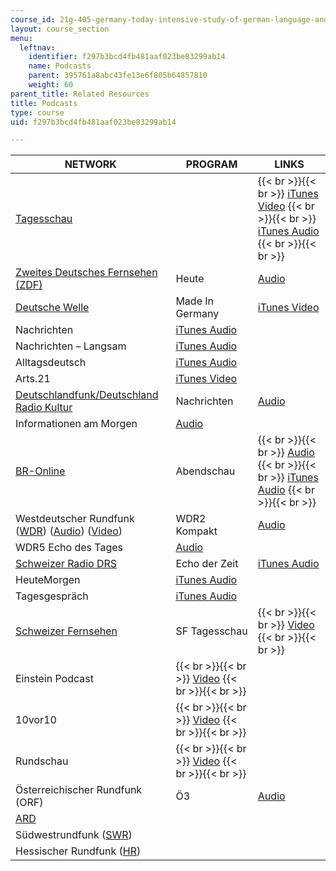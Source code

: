 ```yaml
---
course_id: 21g-405-germany-today-intensive-study-of-german-language-and-culture-january-iap-2011
layout: course_section
menu:
  leftnav:
    identifier: f297b3bcd4fb481aaf023be83299ab14
    name: Podcasts
    parent: 395761a8abc43fe13e6f805b64857810
    weight: 60
parent_title: Related Resources
title: Podcasts
type: course
uid: f297b3bcd4fb481aaf023be83299ab14

---
```


| NETWORK | PROGRAM | LINKS |
| --- | --- | --- |
| [Tagesschau](http://www.tagesschau.de/infoservices/podcast/index.html) | &nbsp; |  {{< br >}}{{< br >}} [iTunes Video](http://phobos.apple.com/WebObjects/MZStore.woa/wa/viewPodcast?id=92538468) {{< br >}}{{< br >}} [iTunes Audio](http://phobos.apple.com/WebObjects/MZStore.woa/wa/viewPodcast?id=78518945) {{< br >}}{{< br >}}  |
| [Zweites Deutsches Fernsehen (ZDF)](http://www.zdf.de/ZDFmediathek/hauptnavigation/startseite/#/hauptnavigation/startseite) | Heute | [Audio](http://www.zdf.de/ZDFmediathek/hauptnavigation/startseite/#/hauptnavigation/nachrichten) |
| [Deutsche Welle](http://www.dw-world.de/dw/0,,9541,00.html) | Made In Germany | [iTunes Video](http://phobos.apple.com/WebObjects/MZStore.woa/wa/viewPodcast?id=261672586) |
| Nachrichten | [iTunes Audio](http://phobos.apple.com/WebObjects/MZStore.woa/wa/viewPodcast?id=181306389) |
| Nachrichten – Langsam | [iTunes Audio](http://phobos.apple.com/WebObjects/MZStore.woa/wa/viewPodcast?id=282930329) |
| Alltagsdeutsch | [iTunes Audio](http://phobos.apple.com/WebObjects/MZStore.woa/wa/viewPodcast?id=282933246) |
| Arts.21 | [iTunes Video](http://itunes.apple.com/WebObjects/MZStore.woa/wa/viewPodcast?id=299599480) |
| [Deutschlandfunk/Deutschland Radio Kultur](http://www.dradio.de/podcast/) | Nachrichten | [Audio](http://www.dradio.de/rss/podcast/nachrichten/) |
| Informationen am Morgen | [Audio](http://www.dradio.de/rss/podcast/sendungen/informationenammorgen/) |
| [BR-Online](http://www.br-online.de/podcast/) | Abendschau |  {{< br >}}{{< br >}} [Audio](http://www.br-online.de/podcast/abendschau1/cast.xml) {{< br >}}{{< br >}} [iTunes Audio](http://itunes.apple.com/WebObjects/MZStore.woa/wa/viewPodcast?id=408623697) {{< br >}}{{< br >}}  |
| Westdeutscher Rundfunk ([WDR](http://www.wdr.de/mediathek/html/regional/index.xml)) ([Audio](http://www.wdr.de/radio/home/podcasts/podcast_uebersicht_neu.phtml)) ([Video](http://www.wdr.de/tv/home/videopodcast/vodcast.jsp)) | WDR2 Kompakt | [Audio](http://podcast.wdr.de/radio/wdr2kompakt.xml) |
| WDR5 Echo des Tages | [Audio](http://podcast.wdr.de/radio/echo.xml) |
| [Schweizer Radio DRS](http://www.drs.ch/www/de/drs/podcasts.html) | Echo der Zeit | [iTunes Audio](http://phobos.apple.com/WebObjects/MZStore.woa/wa/viewPodcast?id=81345425) |
| HeuteMorgen | [iTunes Audio](http://phobos.apple.com/WebObjects/MZStore.woa/wa/viewPodcast?id=102224743) |
| Tagesgespräch | [iTunes Audio](http://phobos.apple.com/WebObjects/MZStore.woa/wa/viewPodcast?id=94536821) |
| [Schweizer Fernsehen](http://www.podcast.sf.tv/) | SF Tagesschau |  {{< br >}}{{< br >}} [Video](http://feeds.sf.tv/podcast/ts20) {{< br >}}{{< br >}}  |
| Einstein Podcast |  {{< br >}}{{< br >}} [Video](http://feeds.sf.tv/podcast/einstein) {{< br >}}{{< br >}}  |
| 10vor10 |  {{< br >}}{{< br >}} [Video](http://feeds.sf.tv/podcast/10vor10) {{< br >}}{{< br >}}  |
| Rundschau |  {{< br >}}{{< br >}} [Video](http://feeds.sf.tv/podcast/rundschau) {{< br >}}{{< br >}}  |
| Österreichischer Rundfunk (ORF) | Ö3 | [Audio](http://static.orf.at/podcast/oe3/oe3_fruehstueck.xml) |
| [ARD](http://www.ardmediathek.de/ard/servlet/) | &nbsp; |
| Südwestrundfunk ([SWR](http://www.swrmediathek.de/index.htm)) | &nbsp; |
| Hessischer Rundfunk ([HR](http://www.hr-online.de/website/radio/home/index.jsp?rubrik=15736)) | &nbsp; |